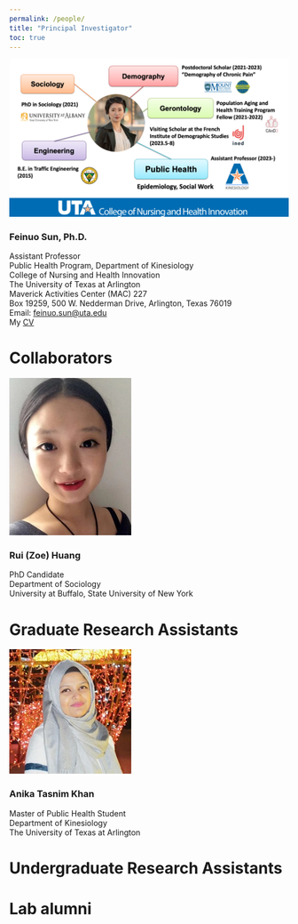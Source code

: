 ```yaml
---
permalink: /people/
title: "Principal Investigator"
toc: true
---
```

![](profile.png)

### Feinuo Sun, Ph.D.
Assistant Professor\
Public Health Program, Department of Kinesiology\
College of Nursing and Health Innovation\
The University of Texas at Arlington\
Maverick Activities Center (MAC) 227\
Box 19259, 500 W. Nedderman Drive, Arlington, Texas 76019\
Email: feinuo.sun@uta.edu\
My [CV](https://github.com/feinuosun/she-lab/blob/main/assets/images/CV_Sun_Feb%202024.pdf)

# Collaborators
![foo](https://github.com/feinuosun/she-lab/blob/main/assets/images/zoe.jpeg)
### Rui (Zoe) Huang
PhD Candidate\
Department of Sociology\
University at Buffalo, State University of New York

# Graduate Research Assistants
![foo](https://github.com/feinuosun/she-lab/blob/main/assets/images/anika.jpeg)
### Anika Tasnim Khan 
Master of Public Health Student\
Department of Kinesiology\
The University of Texas at Arlington

# Undergraduate Research Assistants

# Lab alumni
